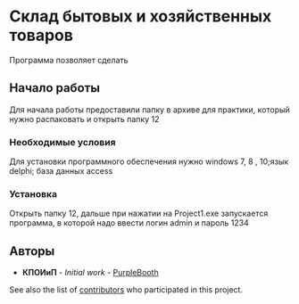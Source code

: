 ﻿# Склад бытовых и хозяйственных товаров


Программа позволяет сделать

 ## Начало работы

Для начала работы предоставили папку в архиве для практики, который нужно распаковать и открыть папку 12


### Необходимые условия


Для установки программного обеспечения нужно  windows 7, 8 , 10;язык delphi; база данных access

### Установка



Открыть папку 12, дальше при нажатии на Project1.exe запускается программа, в которой надо ввести логин admin и пароль 1234


## Авторы

* **КПОИиП** - *Initial work* - [PurpleBooth](https://github.com/PurpleBooth)

See also the list of [contributors](https://github.com/your/project/contributors) who participated in this project.
